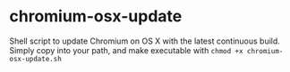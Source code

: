 chromium-osx-update
===================

Shell script to update Chromium on OS X with the latest continuous build.
Simply copy into your path, and make executable with `chmod +x
chromium-osx-update.sh`
